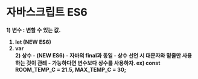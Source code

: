 
<h1>자바스크립트 ES6</h1>

<strong>1) 변수 : 변할 수 있는 값.
    <ol type='1'>
        <li>let (NEW ES6)</li>
        <li>var</li>
<string>2) 상수
    - (NEW ES6) 
    - 자바의 final과 동일
    - 상수 선언 시 대문자와 밑줄만 사용하는 것이 관례
    - 가능하다면 변수보다 상수를 사용하자.
    ex) const ROOM_TEMP_C = 21.5, MAX_TEMP_C = 30;